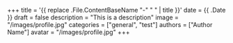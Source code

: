 +++
title = '{{ replace .File.ContentBaseName "-" " " | title }}'
date = {{ .Date }}
draft = false
description = "This is a description"
image = "/images/profile.jpg"
categories = ["general", "test"]
authors = ["Author Name"]
avatar = "/images/profile.jpg"
+++
